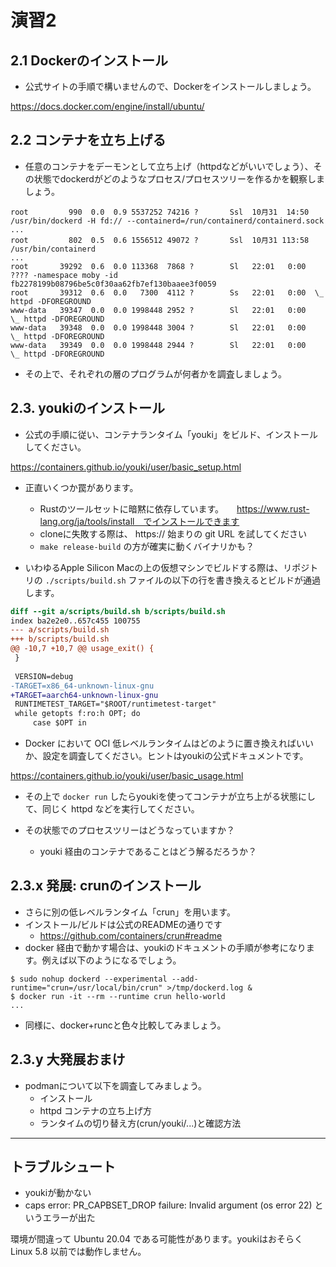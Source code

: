 # 演習2

## 2.1 Dockerのインストール

* 公式サイトの手順で構いませんので、Dockerをインストールしましょう。

https://docs.docker.com/engine/install/ubuntu/

## 2.2 コンテナを立ち上げる

* 任意のコンテナをデーモンとして立ち上げ（httpdなどがいいでしょう）、その状態でdockerdがどのようなプロセス/プロセスツリーを作るかを観察しましょう。

```
root         990  0.0  0.9 5537252 74216 ?       Ssl  10月31  14:50 /usr/bin/dockerd -H fd:// --containerd=/run/containerd/containerd.sock
...
root         802  0.5  0.6 1556512 49072 ?       Ssl  10月31 113:58 /usr/bin/containerd
...
root       39292  0.6  0.0 113368  7868 ?        Sl   22:01   0:00 ???? -namespace moby -id fb2278199b08796be5c0f30aa62fb7ef130baaee3f0059
root       39312  0.6  0.0   7300  4112 ?        Ss   22:01   0:00  \_ httpd -DFOREGROUND
www-data   39347  0.0  0.0 1998448 2952 ?        Sl   22:01   0:00      \_ httpd -DFOREGROUND
www-data   39348  0.0  0.0 1998448 3004 ?        Sl   22:01   0:00      \_ httpd -DFOREGROUND
www-data   39349  0.0  0.0 1998448 2944 ?        Sl   22:01   0:00      \_ httpd -DFOREGROUND

```

* その上で、それぞれの層のプログラムが何者かを調査しましょう。

## 2.3. youkiのインストール

* 公式の手順に従い、コンテナランタイム「youki」をビルド、インストールしてください。

https://containers.github.io/youki/user/basic_setup.html

* 正直いくつか罠があります。
  * Rustのツールセットに暗黙に依存しています。　　https://www.rust-lang.org/ja/tools/install　でインストールできます
  * cloneに失敗する際は、 https:// 始まりの git URL を試してください
  * `make release-build` の方が確実に動くバイナリかも？

* いわゆるApple Silicon Macの上の仮想マシンでビルドする際は、リポジトリの `./scripts/build.sh` ファイルの以下の行を書き換えるとビルドが通過します。

```diff
diff --git a/scripts/build.sh b/scripts/build.sh
index ba2e2e0..657c455 100755
--- a/scripts/build.sh
+++ b/scripts/build.sh
@@ -10,7 +10,7 @@ usage_exit() {
 }
 
 VERSION=debug
-TARGET=x86_64-unknown-linux-gnu
+TARGET=aarch64-unknown-linux-gnu
 RUNTIMETEST_TARGET="$ROOT/runtimetest-target"
 while getopts f:ro:h OPT; do
     case $OPT in
```

* Docker において OCI 低レベルランタイムはどのように置き換えればいいか、設定を調査してください。ヒントはyoukiの公式ドキュメントです。

https://containers.github.io/youki/user/basic_usage.html

* その上で `docker run` したらyoukiを使ってコンテナが立ち上がる状態にして、同じく httpd などを実行してください。

* その状態でのプロセスツリーはどうなっていますか？
  * youki 経由のコンテナであることはどう解るだろうか？

## 2.3.x 発展: crunのインストール

* さらに別の低レベルランタイム「crun」を用います。
* インストール/ビルドは公式のREADMEの通りです
  * https://github.com/containers/crun#readme
* docker 経由で動かす場合は、youkiのドキュメントの手順が参考になります。例えば以下のようになるでしょう。

```
$ sudo nohup dockerd --experimental --add-runtime="crun=/usr/local/bin/crun" >/tmp/dockerd.log &
$ docker run -it --rm --runtime crun hello-world
...
```

* 同様に、docker+runcと色々比較してみましょう。

## 2.3.y 大発展おまけ

* podmanについて以下を調査してみましょう。
  * インストール
  * httpd コンテナの立ち上げ方
  * ランタイムの切り替え方(crun/youki/...)と確認方法

----

## トラブルシュート

* youkiが動かない
* caps error: PR_CAPBSET_DROP failure: Invalid argument (os error 22) というエラーが出た

環境が間違って Ubuntu 20.04 である可能性があります。youkiはおそらく Linux 5.8 以前では動作しません。

